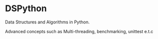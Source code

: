 # DSPython

Data Structures and Algorithms in Python.

Advanced concepts such as Multi-threading, benchmarking, unittest e.t.c
